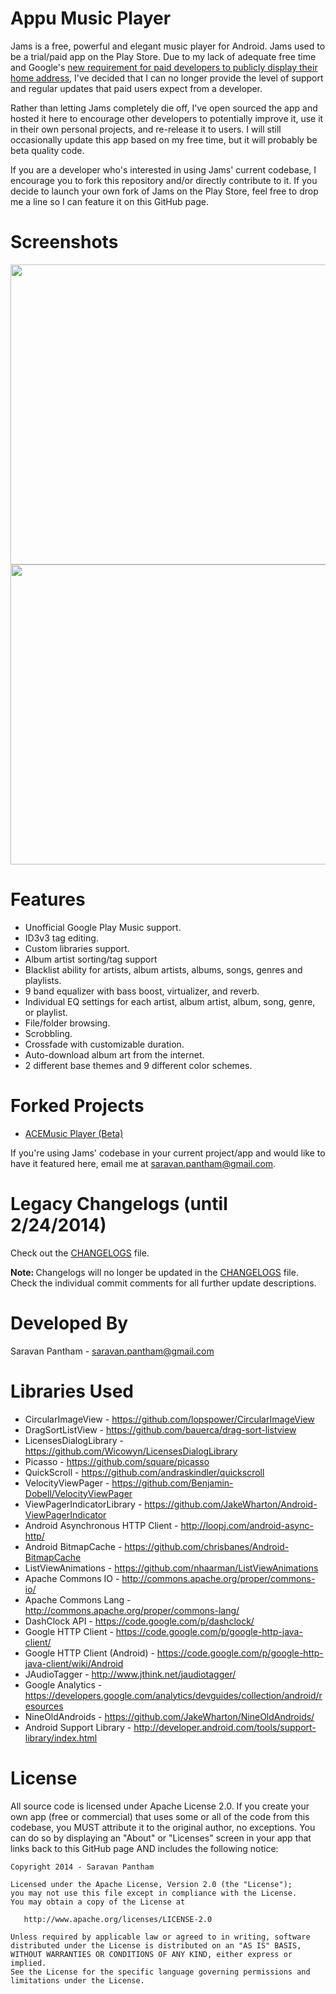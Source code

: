 Appu Music Player
===================
Jams is a free, powerful and elegant music player for Android. Jams used to be a trial/paid app on the Play Store. Due to my lack of adequate free time and Google's <a href="http://phandroid.com/2014/09/18/google-play-now-requires-devs-to-make-their-home-address-public/">new requirement for paid developers to publicly display their home address</a>, I've decided that I can no longer provide the level of support and regular updates that paid users expect from a developer. 

Rather than letting Jams completely die off, I've open sourced the app and hosted it here to encourage other developers to potentially improve it, use it in their own personal projects, and re-release it to users. I will still occasionally update this app based on my free time, but it will probably be beta quality code. 

If you are a developer who's interested in using Jams' current codebase, I encourage you to fork this repository and/or directly contribute to it. If you decide to launch your own fork of Jams on the Play Store, feel free to drop me a line so I can feature it on this GitHub page.

Screenshots
============
<img src="http://i.imgur.com/2hdMFzP.jpg" width=761 height=480>
<img src="http://i.imgur.com/tdLiCVY.jpg" width=761 height=480>

Features
=========
* Unofficial Google Play Music support.
* ID3v3 tag editing.
* Custom libraries support.
* Album artist sorting/tag support
* Blacklist ability for artists, album artists, albums, songs, genres and playlists.
* 9 band equalizer with bass boost, virtualizer, and reverb.
* Individual EQ settings for each artist, album artist, album, song, genre, or playlist.
* File/folder browsing.
* Scrobbling.
* Crossfade with customizable duration.
* Auto-download album art from the internet.
* 2 different base themes and 9 different color schemes.

Forked Projects
================

* <a href="http://forum.xda-developers.com/android/apps-games/complete-material-design-acemusic-t2904994">ACEMusic Player (Beta)</a>

If you're using Jams' codebase in your current project/app and would like to have it featured here, email me at saravan.pantham@gmail.com.

Legacy Changelogs (until 2/24/2014)
======================================
Check out the <a href="https://github.com/psaravan/JamsMusicPlayer/blob/master/CHANGELOGS.md">CHANGELOGS</a> file. 

<b>Note: </b> Changelogs will no longer be updated in the <a href="http://github.com/psaravan/JamsMusicPlayer/blob/master/CHANGELOGS.md">CHANGELOGS</a> file. Check the individual commit comments for all further update descriptions.

Developed By
============
Saravan Pantham - saravan.pantham@gmail.com

Libraries Used
===========================
* CircularImageView - https://github.com/lopspower/CircularImageView
* DragSortListView - https://github.com/bauerca/drag-sort-listview
* LicensesDialogLibrary - https://github.com/Wicowyn/LicensesDialogLibrary
* Picasso - https://github.com/square/picasso
* QuickScroll - https://github.com/andraskindler/quickscroll
* VelocityViewPager - https://github.com/Benjamin-Dobell/VelocityViewPager
* ViewPagerIndicatorLibrary - https://github.com/JakeWharton/Android-ViewPagerIndicator
* Android Asynchronous HTTP Client - http://loopj.com/android-async-http/
* Android BitmapCache - https://github.com/chrisbanes/Android-BitmapCache
* ListViewAnimations - https://github.com/nhaarman/ListViewAnimations
* Apache Commons IO - http://commons.apache.org/proper/commons-io/
* Apache Commons Lang - http://commons.apache.org/proper/commons-lang/
* DashClock API - https://code.google.com/p/dashclock/
* Google HTTP Client - https://code.google.com/p/google-http-java-client/
* Google HTTP Client (Android) - https://code.google.com/p/google-http-java-client/wiki/Android
* JAudioTagger - http://www.jthink.net/jaudiotagger/
* Google Analytics - https://developers.google.com/analytics/devguides/collection/android/resources
* NineOldAndroids - https://github.com/JakeWharton/NineOldAndroids/
* Android Support Library - http://developer.android.com/tools/support-library/index.html

License
========
All source code is licensed under Apache License 2.0. If you create your own app (free or commercial) that uses some or all of the code from this codebase, you MUST attribute it to the original author, no exceptions. You can do so by displaying an "About" or "Licenses" screen in your app that links back to this GitHub page AND includes the following notice: 

    Copyright 2014 - Saravan Pantham

    Licensed under the Apache License, Version 2.0 (the "License");
    you may not use this file except in compliance with the License.
    You may obtain a copy of the License at

       http://www.apache.org/licenses/LICENSE-2.0

    Unless required by applicable law or agreed to in writing, software
    distributed under the License is distributed on an "AS IS" BASIS,
    WITHOUT WARRANTIES OR CONDITIONS OF ANY KIND, either express or implied.
    See the License for the specific language governing permissions and
    limitations under the License.



